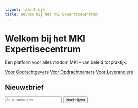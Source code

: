 ```yaml
---
layout: layout.njk
title: Welkom bij het MKI Expertisecentrum
---
```


# Welkom bij het MKI Expertisecentrum

Een platform voor alles rondom MKI – van beleid tot praktijk.

<div class="grid">
  <a class="tile" href="/opdrachtgevers/">Voor Opdrachtgevers</a>
  <a class="tile" href="/opdrachtnemers/">Voor Opdrachtnemers</a>
  <a class="tile" href="/leveranciers/">Voor Leveranciers</a>
</div>

<section>
  <h2>Nieuwsbrief</h2>
    <!-- Pas deze URL en die in src/nieuwsbrief.md aan als de Mailchimp-link verandert -->
  <form action="https://mkiexpertisecentrum.us3.list-manage.com/subscribe/post?u=19f86c8a84f3def242207639f&amp;id=eee481ddea&amp;f_id=00dc7fe2f0" method="POST">
    <input type="email" name="EMAIL" placeholder="Je e-mailadres">
    <button type="submit">Inschrijven</button>
  </form>
</section>
